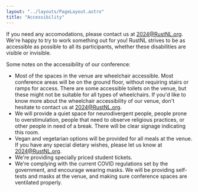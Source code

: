 ```yaml
---
layout: "../layouts/PageLayout.astro"
title: "Accessibility"
---
```


If you need any accomodations, please contact us at 2024@RustNL.org. We're happy to try to work something out for you! RustNL strives to be as accessible as possible to all its participants, whether these disabilities are visible or invisible. 

Some notes on the accessibility of our conference:
- Most of the spaces in the venue are wheelchair accessible. Most conference areas will be on the ground floor, without requiring stairs or ramps for access. There are some accessible toilets on the venue, but these might not be suitable for all types of wheelchairs. If you'd like to know more about the wheelchair accessibility of our venue, don't hesitate to contact us at 2024@RustNL.org.
- We will provide a quiet space for neurodivergent people, people prone to overstimulation, people that need to observe religious practices, or other people in need of a break. There will be clear signage indicating this room.
- Vegan and vegetarian options will be provided for all meals at the venue. If you have any special dietary wishes, please let us know at 2024@RustNL.org.
- We're providing specially priced student tickets.
- We're complying with the current COVID regulations set by the government, and encourage wearing masks. We will be providing self-tests and masks at the venue, and making sure conference spaces are ventilated properly.